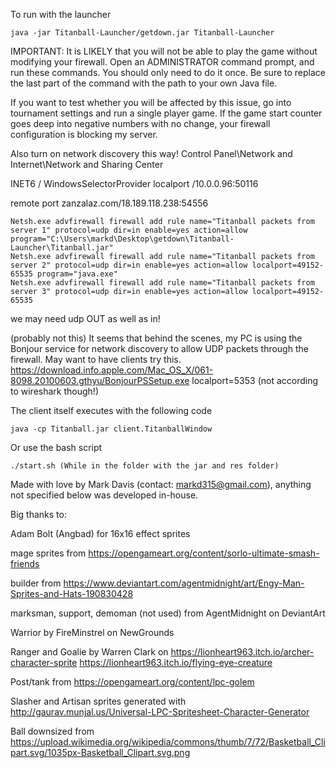 To run with the launcher

```
java -jar Titanball-Launcher/getdown.jar Titanball-Launcher
```

IMPORTANT:
It is LIKELY that you will not be able to play the game without modifying your firewall.
Open an ADMINISTRATOR command prompt, and run these commands. You should only need to do it once.
Be sure to replace the last part of the command with the path to your own Java file.

If you want to test whether you will be affected by this issue, go into tournament settings and run a single player game.
If the game start counter goes deep into negative numbers with no change, your firewall configuration is blocking my server.

Also turn on network discovery this way!
Control Panel\Network and Internet\Network and Sharing Center

INET6 / WindowsSelectorProvider
localport
/10.0.0.96:50116

remote port
zanzalaz.com/18.189.118.238:54556

```
Netsh.exe advfirewall firewall add rule name="Titanball packets from server 1" protocol=udp dir=in enable=yes action=allow program="C:\Users\markd\Desktop\getdown\Titanball-Launcher\Titanball.jar"
Netsh.exe advfirewall firewall add rule name="Titanball packets from server 2" protocol=udp dir=in enable=yes action=allow localport=49152-65535 program="java.exe"
Netsh.exe advfirewall firewall add rule name="Titanball packets from server 3" protocol=udp dir=in enable=yes action=allow localport=49152-65535
```

we may need udp OUT as well as in!

(probably not this)
It seems that behind the scenes, my PC is using the Bonjour service for network discovery to allow UDP packets through the firewall.
May want to have clients try this.
https://download.info.apple.com/Mac_OS_X/061-8098.20100603.gthyu/BonjourPSSetup.exe
localport=5353 (not according to wireshark though!)

The client itself executes with the following code
```
java -cp Titanball.jar client.TitanballWindow
```

Or use the bash script
```
./start.sh (While in the folder with the jar and res folder)
```

Made with love by Mark Davis (contact: markd315@gmail.com), anything not specified below was developed in-house.

Big thanks to:

Adam Bolt (Angbad) for 16x16 effect sprites

mage sprites from https://opengameart.org/content/sorlo-ultimate-smash-friends

builder from https://www.deviantart.com/agentmidnight/art/Engy-Man-Sprites-and-Hats-190830428

marksman, support, demoman (not used) from AgentMidnight on DeviantArt

Warrior by FireMinstrel on NewGrounds

Ranger and Goalie by Warren Clark on https://lionheart963.itch.io/archer-character-sprite
https://lionheart963.itch.io/flying-eye-creature

Post/tank from https://opengameart.org/content/lpc-golem

Slasher and Artisan sprites generated with http://gaurav.munjal.us/Universal-LPC-Spritesheet-Character-Generator

Ball downsized from https://upload.wikimedia.org/wikipedia/commons/thumb/7/72/Basketball_Clipart.svg/1035px-Basketball_Clipart.svg.png

